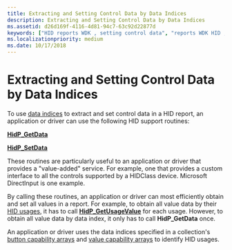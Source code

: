 ```yaml
---
title: Extracting and Setting Control Data by Data Indices
description: Extracting and Setting Control Data by Data Indices
ms.assetid: d26d169f-4116-4d81-94c7-63c92d22877d
keywords: ["HID reports WDK , setting control data", "reports WDK HID , setting control data", "HID reports WDK , extracting control data", "reports WDK HID , extracting control data", "extracting HID control data", "data index WDK HID", "index WDK HID data"]
ms.localizationpriority: medium
ms.date: 10/17/2018
---
```


# Extracting and Setting Control Data by Data Indices





To use [data indices](data-indices.md) to extract and set control data in a HID report, an application or driver can use the following HID support routines:

[**HidP\_GetData**](https://docs.microsoft.com/windows-hardware/drivers/ddi/content/hidpi/nf-hidpi-hidp_getdata)

[**HidP\_SetData**](https://docs.microsoft.com/windows-hardware/drivers/ddi/content/hidpi/nf-hidpi-hidp_setdata)

These routines are particularly useful to an application or driver that provides a "value-added" service. For example, one that provides a custom interface to all the controls supported by a HIDClass device. Microsoft DirectInput is one example.

By calling these routines, an application or driver can most efficiently obtain and set all values in a report. For example, to obtain all value data by their [HID usages](hid-usages.md), it has to call [**HidP\_GetUsageValue**](https://docs.microsoft.com/windows-hardware/drivers/ddi/content/hidpi/nf-hidpi-hidp_getusagevalue) for each usage. However, to obtain all value data by data index, it only has to call **HidP\_GetData** once.

An application or driver uses the data indices specified in a collection's [button capability arrays](button-capability-arrays.md) and [value capability arrays](value-capability-arrays.md) to identify HID usages.

 

 




